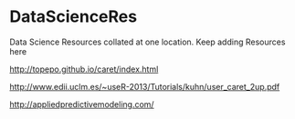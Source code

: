 DataScienceRes
==============

Data Science Resources collated at one location. Keep adding Resources here 


http://topepo.github.io/caret/index.html

http://www.edii.uclm.es/~useR-2013/Tutorials/kuhn/user_caret_2up.pdf

http://appliedpredictivemodeling.com/



